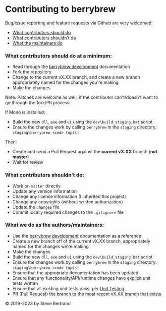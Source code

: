 # Contributing to berrybrew

Bug/issue reporting and feature requests via Github are very welcomed!

- [What contributors should do](#what-contributors-should-do-at-a-minimum)
- [What contributors shouldn't do](#what-contributors-shouldnt-do)
- [What the maintainers do](#what-we-do-as-the-authorsmaintainers)
 
### What contributors should do at a minimum:

- Read through the [berrybrew development](doc/Berrybrew%20development.md)
documentation
- Fork the repository
- Change to the current vX.XX branch, and create a new branch appropriately named for the changes you're making
- Make the changes

Note: Patches are welcome as well, if the contributor can't/doesn't want to go
through the fork/PR process.

If Mono is installed:

- Build the new `dll`, `exe` and `ui` using the `dev\build_staging.bat` script
- Ensure the changes work by calling `berrybrew` in the `staging` directory:
`staging\berrybrew <cmd> [opts]`

Then:

- Create and send a Pull Request against the **current vX.XX** branch
(**not master**)
- Wait for review

### What contributors shouldn't do:

- Work on `master` directly
- Update any version information
- Change any license information (I inherited this project)
- Change any copyrights (without written authorization)
- Update the `Changes` file
- Commit locally required changes to the `.gitignore` file

### What we do as the authors/maintainers:

- Use the [berrybrew development](doc/Berrybrew%20development.md) documentation
as a reference
- Create a new branch off of the current vX.XX branch, appropriately named for the changes we're making
- Make the changes
- Build the new `dll`, `exe`  and `ui` using the `dev\build_staging.bat` script
- Ensure the changes work by calling `berrybrew` in the `staging` directory:
`staging\berrybrew <cmd> [opts]`
- Ensure that the appropriate documentation has been updated
- Ensure that any functionality/API/runtime changes have explicit unit tests written
- Ensure that all existing unit tests pass, per [Unit Testing](doc/Unit%20Testing.md)
- PR (Pull Request) the branch to the most recent vX.XX branch that exists

&copy; 2016-2023 by Steve Bertrand
